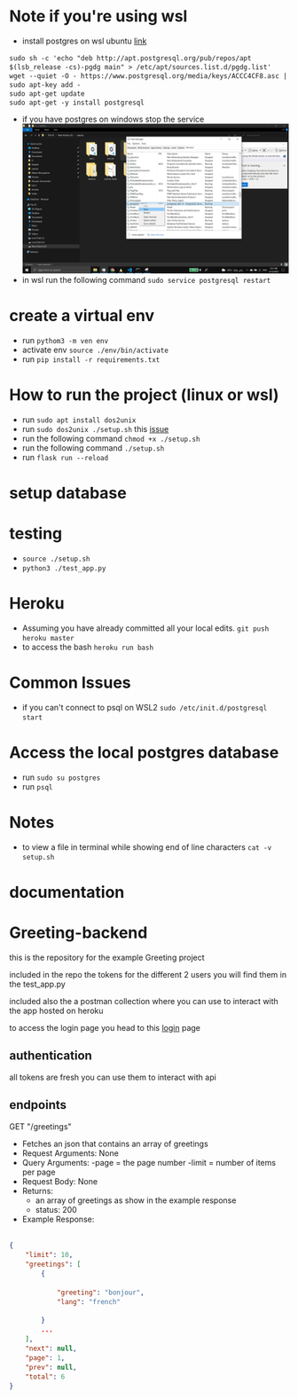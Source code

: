 # Note if you're using wsl

- install postgres on wsl ubuntu [link](https://www.postgresql.org/download/linux/ubuntu/)

```
sudo sh -c 'echo "deb http://apt.postgresql.org/pub/repos/apt $(lsb_release -cs)-pgdg main" > /etc/apt/sources.list.d/pgdg.list'
wget --quiet -O - https://www.postgresql.org/media/keys/ACCC4CF8.asc | sudo apt-key add -
sudo apt-get update
sudo apt-get -y install postgresql
```

- if you have postgres on windows stop the service
  ![stop-postgres](images/stop-windows-psql.png)
- in wsl run the following command `sudo service postgresql restart`

# create a virtual env

- run `pythom3 -m ven env`
- activate env `source ./env/bin/activate`
- run `pip install -r requirements.txt`

# How to run the project (linux or wsl)

- run `sudo apt install dos2unix`
- run `sudo dos2unix ./setup.sh` this [issue](https://stackoverflow.com/questions/39527571/are-shell-scripts-sensitive-to-encoding-and-line-endings)
- run the following command `chmod +x ./setup.sh`
- run the following command `./setup.sh`
- run `flask run --reload`

# setup database

# testing

- `source ./setup.sh`
- `python3 ./test_app.py`

# Heroku

- Assuming you have already committed all your local edits.
  `git push heroku master`
- to access the bash `heroku run bash`

# Common Issues

- if you can't connect to psql on WSL2
  `sudo /etc/init.d/postgresql start`

# Access the local postgres database

- run `sudo su postgres`
- run `psql`

# Notes

- to view a file in terminal while showing end of line characters `cat -v setup.sh`

# documentation

# Greeting-backend

this is the repository for the example Greeting project

included in the repo the tokens for the different 2 users you will find them in the test_app.py

included also the a postman collection where you can use to interact with the app hosted on heroku

to access the login page you head to this [login](https://herfy.us.auth0.com/authorize?audience=casting-api&response_type=token&client_id=IxV8rY0a41tknH4FDyodNI0wWxpFOoN6&redirect_uri=http://127.0.0.1:5000) page

## authentication

all tokens are fresh you can use them to interact with api

## endpoints

GET "/greetings"

- Fetches an json that contains an array of greetings
- Request Arguments: None
- Query Arguments:
  -page = the page number
  -limit = number of items per page
- Request Body: None
- Returns:
  - an array of greetings as show in the example response
  - status: 200
- Example Response:

```json

{
    "limit": 10,
    "greetings": [
        {

            "greeting": "bonjour",
            "lang": "french"

        }
        ...
    ],
    "next": null,
    "page": 1,
    "prev": null,
    "total": 6
}
```
